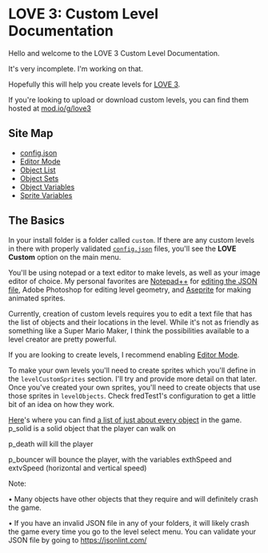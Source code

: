 # LOVE 3: Custom Level Documentation

Hello and welcome to the LOVE 3 Custom Level Documentation.

It's very incomplete. I'm working on that.

Hopefully this will help you create levels for [LOVE 3](https://love3game.carrd.co).

If you're looking to upload or download custom levels, you can find them hosted at [mod.io/g/love3](https://mod.io/g/love3)

## Site Map
- [config.json](configjson.md)
- [Editor Mode](editormode.md)
- [Object List](objectlist.md)
- [Object Sets](objectsets.md)
- [Object Variables](objectvariables.md)
- [Sprite Variables](spriteimport.md)

## The Basics

In your install folder is a folder called `custom`. If there are any custom levels in there with properly validated [`config.json`](configjson.md) files, you'll see the <b>LOVE Custom</b> option on the main menu.

You'll be using notepad or a text editor to make levels, as well as your image editor of choice. My personal favorites are [Notepad++](https://notepad-plus-plus.org/downloads/) for [editing the JSON file](configjson.md), Adobe Photoshop for editing level geometry, and [Aseprite](https://www.aseprite.org/) for making animated sprites.

Currently, creation of custom levels requires you to edit a text file that has the list of objects and their locations in the level. While it's not as friendly as something like a Super Mario Maker, I think the possibilities available to a level creator are pretty powerful.

If you are looking to create levels, I recommend enabling [Editor Mode](editormode.md).

To make your own levels you'll need to create sprites which you'll define in the `levelCustomSprites` section. I'll try and provide more detail on that later. Once you've created your own sprites, you'll need to create objects that use those sprites in `levelObjects`. Check fredTest1's configuration to get a little bit of an idea on how they work.


[Here](objectlist.md)'s where you can find [a list of just about every object](objectlist.md) in the game.
p_solid is a solid object that the player can walk on

p_death will kill the player

p_bouncer will bounce the player, with the variables exthSpeed and extvSpeed (horizontal and vertical speed)



Note:

• Many objects have other objects that they require and will definitely crash the game.

• If you have an invalid JSON file in any of your folders, it will likely crash the game every time you go to the level select menu. You can validate your JSON file by going to https://jsonlint.com/